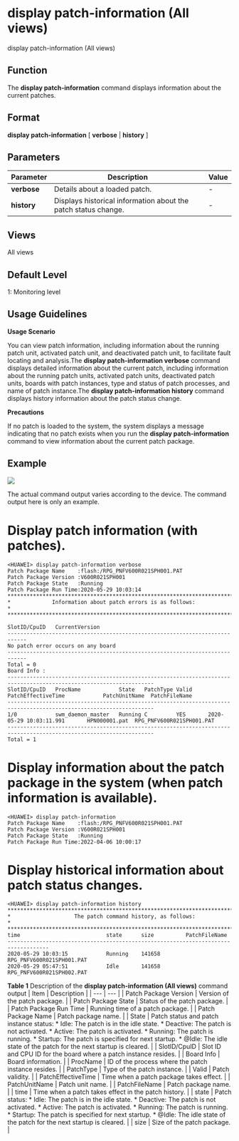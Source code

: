 display patch-information (All views)
=====================================

display patch-information (All views)

Function
--------



The **display patch-information** command displays information about the current patches.




Format
------

**display patch-information** [ **verbose** | **history** ]


Parameters
----------

| Parameter | Description | Value |
| --- | --- | --- |
| **verbose** | Details about a loaded patch. | - |
| **history** | Displays historical information about the patch status change. | - |



Views
-----

All views


Default Level
-------------

1: Monitoring level


Usage Guidelines
----------------

**Usage Scenario**

You can view patch information, including information about the running patch unit, activated patch unit, and deactivated patch unit, to facilitate fault locating and analysis.The **display patch-information verbose** command displays detailed information about the current patch, including information about the running patch units, activated patch units, deactivated patch units, boards with patch instances, type and status of patch processes, and name of patch instance.The **display patch-information history** command displays history information about the patch status change.

**Precautions**

If no patch is loaded to the system, the system displays a message indicating that no patch exists when you run the **display patch-information** command to view information about the current patch package.


Example
-------

![](../public_sys-resources/note_3.0-en-us.png) 

The actual command output varies according to the device. The command output here is only an example.


# Display patch information (with patches).
```
<HUAWEI> display patch-information verbose
Patch Package Name    :flash:/RPG_PNFV600R021SPH001.PAT
Patch Package Version :V600R021SPH001
Patch Package State   :Running
Patch Package Run Time:2020-05-29 10:03:14
****************************************************************************
*             Information about patch errors is as follows:                *
****************************************************************************

SlotID/CpuID   CurrentVersion
----------------------------------------------------------------------------
No patch error occurs on any board
----------------------------------------------------------------------------
Total = 0
Board Info :
--------------------------------------------------------------------------------------------------------------------
SlotID/CpuID   ProcName            State   PatchType Valid     PatchEffectiveTime            PatchUnitName  PatchFileName
--------------------------------------------------------------------------------------------------------------------
1/0            swm_daemon_master   Running C         YES       2020-05-29 10:03:11.991       HPN000001.pat  RPG_PNFV600R021SPH001.PAT
--------------------------------------------------------------------------------------------------------------------
Total = 1

```

# Display information about the patch package in the system (when patch information is available).
```
<HUAWEI> display patch-information
Patch Package Name    :flash:/RPG_PNFV600R021SPH001.PAT
Patch Package Version :V600R021SPH001
Patch Package State   :Running
Patch Package Run Time:2022-04-06 10:00:17

```

# Display historical information about patch status changes.
```
<HUAWEI> display patch-information history
********************************************************************************
*                    The patch command history, as follows:                    *
********************************************************************************
time                           state      size          PatchFileName
-----------------------------------------------------------------------------------
2020-05-29 10:03:15            Running    141658        RPG_PNFV600R021SPH001.PAT
2020-05-29 05:47:51            Idle       141658        RPG_PNFV600R021SPH002.PAT

```

**Table 1** Description of the **display patch-information (All views)** command output
| Item | Description |
| --- | --- |
| Patch Package Version | Version of the patch package. |
| Patch Package State | Status of the patch package. |
| Patch Package Run Time | Running time of a patch package. |
| Patch Package Name | Patch package name. |
| State | Patch status and patch instance status:   * Idle: The patch is in the idle state. * Deactive: The patch is not activated. * Active: The patch is activated. * Running: The patch is running. * Startup: The patch is specified for next startup. * @Idle: The idle state of the patch for the next startup is cleared. |
| SlotID/CpuID | Slot ID and CPU ID for the board where a patch instance resides. |
| Board Info | Board information. |
| ProcName | ID of the process where the patch instance resides. |
| PatchType | Type of the patch instance. |
| Valid | Patch validity. |
| PatchEffectiveTime | Time when a patch package takes effect. |
| PatchUnitName | Patch unit name. |
| PatchFileName | Patch package name. |
| time | Time when a patch takes effect in the patch history. |
| state | Patch status:   * Idle: The patch is in the idle state. * Deactive: The patch is not activated. * Active: The patch is activated. * Running: The patch is running. * Startup: The patch is specified for next startup. * @Idle: The idle state of the patch for the next startup is cleared. |
| size | Size of the patch package. |